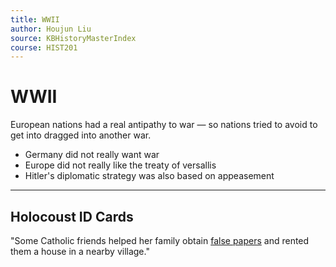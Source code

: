 ```yaml
---
title: WWII
author: Houjun Liu
source: KBHistoryMasterIndex
course: HIST201
---
```


# WWII
 European nations had a real antipathy to war — so nations tried to avoid to get into dragged into another war.
 
 - Germany did not really want war
 - Europe did not really like the treaty of versallis
 - Hitler's diplomatic strategy was also based on appeasement

*** 

## Holocoust ID Cards
"Some Catholic friends helped her family obtain [false papers](https://encyclopedia.ushmm.org/narrative/7723/en) and rented them a house in a nearby village."

